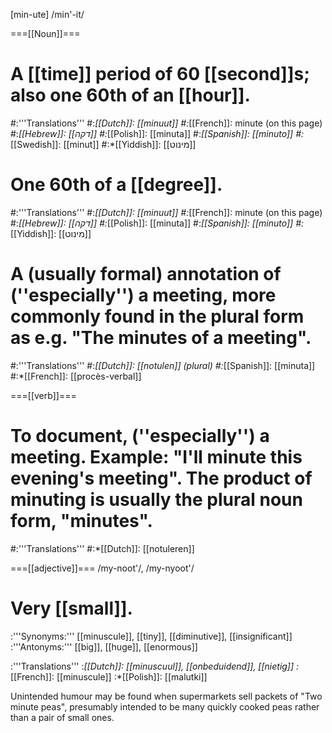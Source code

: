 [min-ute] /min'-it/

===[[Noun]]===
# A [[time]] period of 60 [[second]]s; also one 60th of an [[hour]].
#:'''Translations'''
#:*[[Dutch]]: [[minuut]]
#:*[[French]]: minute (on this page)
#:*[[Hebrew]]: [[דקה]]
#:*[[Polish]]: [[minuta]]
#:*[[Spanish]]: [[minuto]]
#:*[[Swedish]]: [[minut]]
#:*[[Yiddish]]: [[מינוט]]
# One 60th of a [[degree]].
#:'''Translations'''
#:*[[Dutch]]: [[minuut]]
#:*[[French]]: minute (on this page)
#:*[[Hebrew]]: [[דקה]]
#:*[[Polish]]: [[minuta]]
#:*[[Spanish]]: [[minuto]]
#:*[[Yiddish]]: [[מינוט]]
# A (usually formal) annotation of (''especially'') a meeting, more commonly found in the plural form as e.g. "The minutes of a meeting".
#:'''Translations'''
#:*[[Dutch]]: [[notulen]] (plural)
#:*[[Spanish]]: [[minuta]]
#:*[[French]]: [[procès-verbal]]

===[[verb]]===
# To document, (''especially'') a meeting. Example: "I'll minute this evening's meeting". The product of minuting is usually the plural noun form, "minutes".
#:'''Translations'''
#:*[[Dutch]]: [[notuleren]]

===[[adjective]]===
/my-noot'/, /my-nyoot'/
# Very [[small]]. 
:'''Synonyms:''' [[minuscule]], [[tiny]], [[diminutive]], [[insignificant]] 
:'''Antonyms:''' [[big]], [[huge]], [[enormous]]

:'''Translations'''
:*[[Dutch]]: [[minuscuul]], [[onbeduidend]], [[nietig]]
:*[[French]]: [[minuscule]]
:*[[Polish]]: [[malutki]]

Unintended humour may be found when supermarkets sell packets of "Two minute peas", presumably intended to be many quickly cooked peas rather than a pair of small ones.